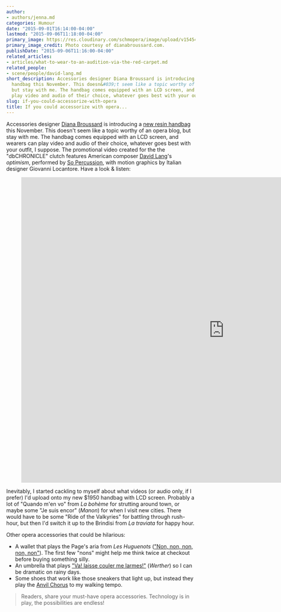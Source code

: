 ```yaml
---
author:
- authors/jenna.md
categories: Humour
date: "2015-09-01T16:14:00-04:00"
lastmod: "2015-09-06T11:18:00-04:00"
primary_image: https://res.cloudinary.com/schmopera/image/upload/v1545409169/media/webhook-uploads/1441396920841/dbCHRONICLEmodel.jpg.jpg
primary_image_credit: Photo courtesy of dianabroussard.com.
publishDate: "2015-09-06T11:16:00-04:00"
related_articles:
- articles/what-to-wear-to-an-audition-via-the-red-carpet.md
related_people:
- scene/people/david-lang.md
short_description: Accessories designer Diana Broussard is introducing a new resin
  handbag this November. This doesn&#039;t seem like a topic worthy of an opera blog,
  but stay with me. The handbag comes equipped with an LCD screen, and wearers can
  play video and audio of their choice, whatever goes best with your outfit, I suppose.
slug: if-you-could-accessorize-with-opera
title: If you could accessorize with opera...
---
```


Accessories designer [Diana Broussard](http://www.dianabroussard.com/?page=collection) is introducing a [new resin handbag](http://www.gramophone.co.uk/classical-music-news/new-handbag-plays-contemporary-classical-music) this November. This doesn't seem like a topic worthy of an opera blog, but stay with me. The handbag comes equipped with an LCD screen, and wearers can play video and audio of their choice, whatever goes best with your outfit, I suppose. The promotional video created for the the "dbCHRONICLE" clutch features American composer [David Lang](http://www.schmopera.com/in-review-the-whisper-opera/)'s *optimism*, performed by [So Percussion](http://sopercussion.com/), with motion graphics by Italian designer Giovanni Locantore. Have a look & listen:

<figure data-type="video">
<iframe width="1080" height="813" src="https://www.youtube.com/embed/5t6frgCga1U" frameborder="0" allowfullscreen></iframe>
</figure>

Inevitably, I started cackling to myself about what videos (or audio only, if I prefer) I'd upload onto my new $1950 handbag with LCD screen. Probably a lot of "Quando m'en vo" from *La bohème* for strutting around town, or maybe some "Je suis encor" (*Manon*) for when I visit new cities. There would have to be some "Ride of the Valkyries" for battling through rush-hour, but then I'd switch it up to the Brindisi from *La traviata* for happy hour.

Other opera accessories that could be hilarious:

- A wallet that plays the Page's aria from *Les Huguenots* (["Non, non, non, non, non"](https://www.youtube.com/watch?v=VY1vK4GCjKU)). The first few "nons" might help me think twice at checkout before buying something silly.
- An umbrella that plays ["Va! laisse couler me larmes!"](https://www.youtube.com/watch?v=FZ2pr19p828) (*Werther*) so I can be dramatic on rainy days.
- Some shoes that work like those sneakers that light up, but instead they play the [Anvil Chorus](https://www.youtube.com/watch?v=QZN01_pAxro) to my walking tempo.

>Readers, share your must-have opera accessories. Technology is in play, the possibilities are endless!
